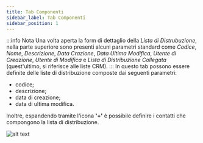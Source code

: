 ```yaml
---
title: Tab Componenti
sidebar_label: Tab Componenti
sidebar_position: 1
---
```


:::info Nota
Una volta aperta la form di dettaglio della *Lista di Distrubuzione*, nella parte superiore sono presenti alcuni parametri standard come *Codice*, *Nome*, *Descrizione*, *Data Crazione*, *Data Ultima Modifica*, *Utente di Creazione*, *Utente di Modifica* e *Lista di Distribuzione Collegata* (quest'ultimo, si riferisce alle liste CRM).
:::
In questo tab possono essere definite delle liste di distribuzione composte dai seguenti parametri:
- codice;
- descrizione;
- data di creazione;
- data di ultima modifica.

Inoltre, espandendo tramite l'icona **'+'** è possibile definire i contatti che compongono la lista di distribuzione.

![alt text](/img/it-it/applications/supervisor/supervisor17.png)